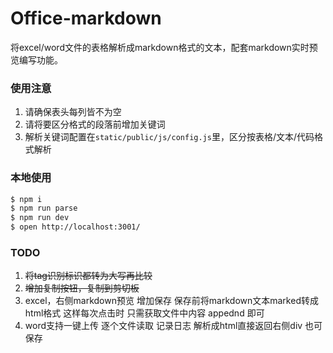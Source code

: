 # Office-markdown

将excel/word文件的表格解析成markdown格式的文本，配套markdown实时预览编写功能。

### 使用注意

<!-- 在此次添加使用文档 -->

1. 请确保表头每列皆不为空
2. 请将要区分格式的段落前增加关键词
3. 解析关键词配置在`static/public/js/config.js`里，区分按表格/文本/代码格式解析

### 本地使用

```bash
$ npm i
$ npm run parse
$ npm run dev
$ open http://localhost:3001/
```

### TODO
1. ~~将tag识别标识都转为大写再比较~~
2. ~~增加复制按钮，复制到剪切板~~
3. excel，右侧markdown预览 增加保存 保存前将markdown文本marked转成html格式 这样每次点击时 只需获取文件中内容 appednd 即可 
4. word支持一键上传 逐个文件读取 记录日志 解析成html直接返回右侧div 也可保存
